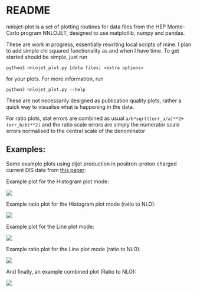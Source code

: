 # README
nnlojet-plot is a set of plotting routines for data files from the HEP Monte-Carlo program NNLOJET, designed to use matplotlib, numpy and pandas. 

These are work in progress, essentially rewriting local scripts of mine. I plan to add simple chi squared functionality as and when I have time. To get started should be simple, just run

```python3 nnlojet_plot.py [data files] <extra options>```

for your plots. For more information, run

```python3 nnlojet_plot.py --help```

These are not necessarily designed as publication quality plots, rather a quick way to visualise what is happening in the data. 

For ratio plots, stat errors are combined as usual 
```a/b*sqrt((err_a/a)**2+(err_b/b)**2)```
and the ratio scale errors are simply the numerator scale errors normalised to the central scale of the denominator

## Examples:
Some example plots using dijet production in positron-proton charged current DIS data from [this paper](https://arxiv.org/abs/1807.02529):

Example plot for the Histogram plot mode:

![ ](figs/hist.jpeg  "Histogram")

Example ratio plot for the Histogram plot mode (ratio to NLO):

![ ](figs/hist_ratio.jpeg  "Histogram ratio")

Example plot for the Line plot mode:

![ ](figs/lines.jpeg  "Line")

Example ratio plot for the Line plot mode (ratio to NLO):

![ ](figs/lines_ratio.jpeg  "Line ratio")

And finally, an example combined plot (Ratio to NLO):

![ ](figs/hist_combined.jpeg  "Combined histogram")
